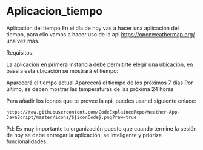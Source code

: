 # Aplicacion_tiempo
Aplicacion del tiempo
En el día de hoy vas a hacer una aplicación del tiempo, para ello vamos a hacer uso de la api https://openweathermap.org/ una vez más.

Requisitos:

La aplicación en primera instancia debe permitirte elegir una ubicación, en base a esta ubicación se mostrará el tiempo:

Aparecerá el tiempo actual
Aparecerá el tiempo de los próximos 7 días
Por último, se deben mostrar las temperaturas de las próxima 24 horas


Para añadir los iconos que te provee la api, puedes usar el siguiente enlace:

`https://raw.githubusercontent.com/CodeExplainedRepo/Weather-App-JavaScript/master/icons/${iconCode}.png?raw=true`


Pd: Es muy importante tu organización puesto que cuando termine la sesión de hoy se debe entregar la aplicación, se inteligente y prioriza funcionalidades.
